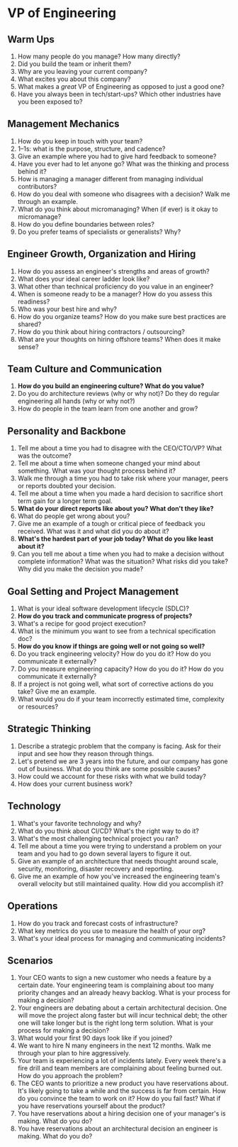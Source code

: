 # VP of Engineering

## Warm Ups
1. How many people do you manage? How many directly?
1. Did you build the team or inherit them?
1. Why are you leaving your current company?
1. What excites you about this company?
1. What makes a _great_ VP of Engineering as opposed to just a good one?
1. Have you always been in tech/start-ups? Which other industries have you been exposed to?

## Management Mechanics
1. How do you keep in touch with your team?
1. 1–1s: what is the purpose, structure, and cadence?
1. Give an example where you had to give hard feedback to someone?
1. Have you ever had to let anyone go? What was the thinking and process behind it?
1. How is managing a manager different from managing individual contributors?
1. How do you deal with someone who disagrees with a decision? Walk me through an example.
1. What do you think about micromanaging? When (if ever) is it okay to micromanage?
1. How do you define boundaries between roles?
1. Do you prefer teams of specialists or generalists? Why?

## Engineer Growth, Organization and Hiring
1. How do you assess an engineer's strengths and areas of growth?
1. What does your ideal career ladder look like?
1. What other than technical proficiency do you value in an engineer?
1. When is someone ready to be a manager? How do you assess this readiness?
1. Who was your best hire and why?
1. How do you organize teams? How do you make sure best practices are shared?
1. How do you think about hiring contractors / outsourcing?
1. What are your thoughts on hiring offshore teams? When does it make sense?

## Team Culture and Communication
1. **How do you build an engineering culture? What do you value?**
1. Do you do architecture reviews (why or why not)? Do they do regular engineering all hands (why or why not?)
1. How do people in the team learn from one another and grow?

## Personality and Backbone
1. Tell me about a time you had to disagree with the CEO/CTO/VP? What was the outcome?
1. Tell me about a time when someone changed your mind about something. What was your thought process behind it?
1. Walk me through a time you had to take risk where your manager, peers or reports doubted your decision.
1. Tell me about a time when you made a hard decision to sacrifice short term gain for a longer term goal.
1. **What do your direct reports like about you? What don't they like?**
1. What do people get wrong about you?
1. Give me an example of a tough or critical piece of feedback you received. What was it and what did you do about it?
1. **What's the hardest part of your job today? What do you like least about it?**
1. Can you tell me about a time when you had to make a decision without complete information? What was the situation? What risks did you take? Why did you make the decision you made?

## Goal Setting and Project Management
1. What is your ideal software development lifecycle (SDLC)?
1. **How do you track and communicate progress of projects?**
1. What's a recipe for good project execution?
1. What is the minimum you want to see from a technical specification doc?
1. **How do you know if things are going well or not going so well?**
1. Do you track engineering velocity? How do you do it? How do you communicate it externally?
1. Do you measure engineering capacity? How do you do it? How do you communicate it externally?
1. If a project is not going well, what sort of corrective actions do you take? Give me an example.
1. What would you do if your team incorrectly estimated time, complexity or resources?

## Strategic Thinking
1. Describe a strategic problem that the company is facing. Ask for their input and see how they reason through things.
1. Let's pretend we are 3 years into the future, and our company has gone out of business. What do you think are some possible causes?
1. How could we account for these risks with what we build today?
1. How does your current business work?

## Technology
1. What's your favorite technology and why?
1. What do you think about CI/CD? What's the right way to do it?
1. What's the most challenging technical project you ran?
1. Tell me about a time you were trying to understand a problem on your team and you had to go down several layers to figure it out.
1. Give an example of an architecture that needs thought around scale, security, monitoring, disaster recovery and reporting.
1. Give me an example of how you've increased the engineering team's overall velocity but still maintained quality. How did you accomplish it?

## Operations
1. How do you track and forecast costs of infrastructure?
1. What key metrics do you use to measure the health of your org?
1. What's your ideal process for managing and communicating incidents?

## Scenarios
1. Your CEO wants to sign a new customer who needs a feature by a certain date. Your engineering team is complaining about too many priority changes and an already heavy backlog. What is your process for making a decision?
1. Your engineers are debating about a certain architectural decision. One will move the project along faster but will incur technical debt; the other one will take longer but is the right long term solution. What is your process for making a decision?
1. What would your first 90 days look like if you joined?
1. We want to hire N many engineers in the next 12 months. Walk me through your plan to hire aggressively.
1. Your team is experiencing a lot of incidents lately. Every week there's a fire drill and team members are complaining about feeling burned out. How do you approach the problem?
1. The CEO wants to prioritize a new product you have reservations about. It's likely going to take a while and the success is far from certain. How do you convince the team to work on it? How do you fail fast? What if you have reservations yourself about the product?
1. You have reservations about a hiring decision one of your manager's is making. What do you do?
1. You have reservations about an architectural decision an engineer is making. What do you do?
